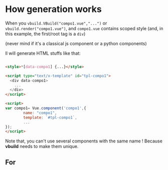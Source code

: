 # How generation works 

When you ```vbuild.VBuild("compo1.vue","...")``` or ```vbuild.render("compo1.vue")```, and `compo1.vue` contains scoped style (and, in this example, the first/root tag is a `div`)

(never mind if it's a classical js component or a python components)

Il will generate HTML stuffs like that:

```html

<style>*[data-compo1] {...}</style>

<script type="text/x-template" id="tpl-compo1">
  <div data-compo1>
    ... 
  </div>
</script>

<script>
var compo1= Vue.component('compo1',{
        name: "compo1",
        template: `#tpl-compo1`,
        ...
});
</script>
```

Note that, you can't use several components with the same name ! Because **vbuild** needs to make them unique.

## For <style> : the styles
The rules are prefixed with a css-selector to scope the template : it will match any tag which contains the `unique attribute`.
**note**: non-scoped styles are not prefixed, and so apply to all matched tags.

## For <script type="text/x-template"> : the template
The first/root tag is modified to contain the `unique attribute`, to be sure to be scoped by "scoped style".
The script-template is created with an `unique template id`, which will be referenced in the code as the template.

## For <script> : the code
A global var is declared, with the `unique name` (so you can use it, in $router, for example).
The component is named with the `unique name`, and declare its template with the `unique template id`.

## What are this unique things ?
- `unique name` : it's the (base)name of the component (without the extension ".vue").
- `unique attribut` : it is prefixed with `data-`, and the full path to the component (paths separated by `-`)
- `unique template id` : it is prefixed with `tpl-`, and the full path to the component (paths separated by `-`)

So if the component is "vues/compo1.vue"
- its `unique name` will be `compo1`
- its `unique attribut` will be `data-vues-compo1`
- its `unique template id` will be `tpl-vues-compo1`

You can test that on [vbuild's demo](https://on-the.appspot.com/vbuild/) !

